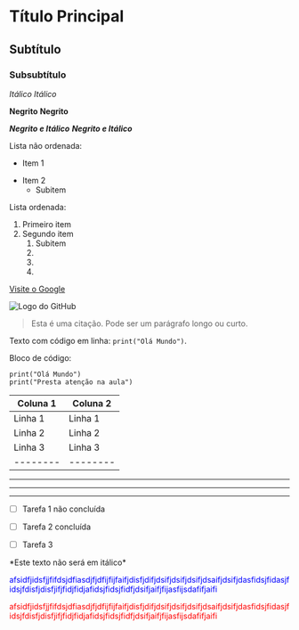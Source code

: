# Título Principal
## Subtítulo
### Subsubtítulo


*Itálico*
_Itálico_

**Negrito**
__Negrito__

***Negrito e Itálico***
___Negrito e Itálico___

Lista não ordenada:
* Item 1
- Item 2
  - Subitem

Lista ordenada:
1. Primeiro item
2. Segundo item
   1. Subitem
   1.
   1.
   1.

[Visite o Google](https://www.google.com)

![Logo do GitHub](https://github.githubassets.com/images/modules/logos_page/GitHub-Mark.png)

> Esta é uma citação.
> Pode ser um parágrafo longo ou curto.

Texto com código em linha: `print("Olá Mundo")`.

Bloco de código:
```
print("Olá Mundo")
print("Presta atenção na aula")
```

| Coluna 1 | Coluna 2 |
| -------- | -------- |
| Linha 1  | Linha 1  |
| Linha 2  | Linha 2  |
| Linha 3  | Linha 3  |
| -------- | -------- |

---
***
___

- [ ] Tarefa 1 não concluída
- [ ] Tarefa 2 concluída
- [ ] Tarefa 3 


\*Este texto não será em itálico\*
<p style="color:blue">afsidfjidsfjjfifdsjdfiasdjfjdfijfijfaifjdisfjdifjdsifjdsifjdsifjdsaifjdsifjdasfidsjfidasjfidsjfdisfjdisfjifjfidjfidjafidsjfidsjfidfjdsifjaifjfijasfijsdafifjaifi</p>

<p style="color:red">afsidfjidsfjjfifdsjdfiasdjfjdfijfijfaifjdisfjdifjdsifjdsifjdsifjdsaifjdsifjdasfidsjfidasjfidsjfdisfjdisfjifjfidjfidjafidsjfidsjfidfjdsifjaifjfijasfijsdafifjaifi</p>